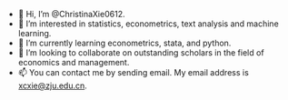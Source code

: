 - 👋 Hi, I’m @ChristinaXie0612.
- 👀 I’m interested in statistics, econometrics, text analysis and machine learning.
- 🌱 I’m currently learning econometrics, stata, and python.
- 💞️ I’m looking to collaborate on outstanding scholars in the field of economics and management.
- 📫 You can contact me by sending email. My email address is xcxie@zju.edu.cn.

<!---
ChristinaXie0612/ChristinaXie0612 is a ✨ special ✨ repository because its `README.md` (this file) appears on your GitHub profile.
You can click the Preview link to take a look at your changes.
--->

